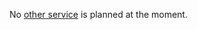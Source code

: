 No [other service](https://github.com/erengy/taiga/issues?utf8=%E2%9C%93&q=is%3Aissue+label%3A%22service+request%22) is planned at the moment.

